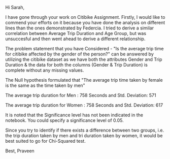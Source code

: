 Hi Sarah,

I have gone through your work on Citibike Assignment. Firstly, I would like to commend your efforts on it because you have done the analysis on different lines than the ones demonstrated by Federcia. I tried to derive a similar correlation between Average Trip Duration and Age Group, but was unsuccesful and then went ahead to derive a different relationship.

The problem statement that you have Considered - "Is the average trip time for citibike affected by the gender of the person?" can be answered by utilizing the citibike dataset as we have both the attributes Gender and Trip Duration & the data for both the columns (Gender & Trip Duration) is complete without any missing values.

The Null hypothesis formulated that "The average trip time taken by female is the same as the time taken by men" 

The average trip duration for Men : 758 Seconds and Std. Deviation: 571

The average trip duration for Women : 758 Seconds and Std. Deviation: 617

It is noted that the Significance level has not been indicated in the notebook. You could specify a significance level of 0.05.

Since you try to identify if there exists a difference between two groups, i.e. the trip duration taken by men and tri duration taken by women, it would be best suited to go for Chi-Squared test.

Best,
Praveen

